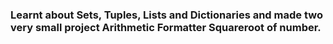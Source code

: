 ### Learnt about Sets, Tuples, Lists and Dictionaries and made two very small project Arithmetic Formatter Squareroot of number.
